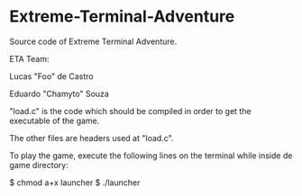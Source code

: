 # Extreme-Terminal-Adventure

Source code of Extreme Terminal Adventure.

ETA Team:

Lucas "Foo" de Castro

Eduardo "Chamyto" Souza


"load.c" is the code which should be compiled in order to get the executable of the game.

The other files are headers used at "load.c".


To play the game, execute the following lines on the terminal while inside de game directory:

$ chmod a+x launcher
$ ./launcher


